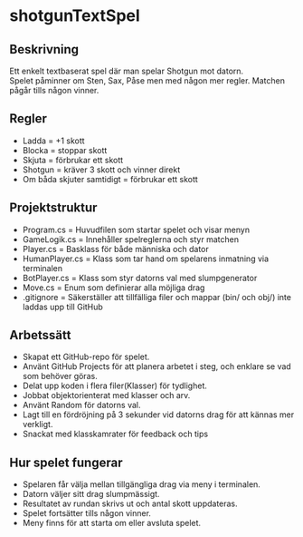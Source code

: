 # shotgunTextSpel

## Beskrivning
Ett enkelt textbaserat spel där man spelar Shotgun mot datorn.  
Spelet påminner om Sten, Sax, Påse men med någon mer regler. Matchen pågår tills någon vinner.

## Regler
- Ladda = +1 skott  
- Blocka = stoppar skott  
- Skjuta = förbrukar ett skott  
- Shotgun = kräver 3 skott och vinner direkt
- Om båda skjuter samtidigt = förbrukar ett skott 

## Projektstruktur
- Program.cs = Huvudfilen som startar spelet och visar menyn
- GameLogik.cs = Innehåller spelreglerna och styr matchen
- Player.cs = Basklass för både människa och dator
- HumanPlayer.cs = Klass som tar hand om spelarens inmatning via terminalen
- BotPlayer.cs = Klass som styr datorns val med slumpgenerator
- Move.cs = Enum som definierar alla möjliga drag 
- .gitignore = Säkerställer att tillfälliga filer och mappar (bin/ och obj/) inte laddas upp till GitHub  

## Arbetssätt
- Skapat ett GitHub-repo för spelet.  
- Använt GitHub Projects för att planera arbetet i steg, och enklare se vad som behöver göras.  
- Delat upp koden i flera filer(Klasser) för tydlighet.  
- Jobbat objektorienterat med klasser och arv.  
- Använt Random för datorns val.  
- Lagt till en fördröjning på 3 sekunder vid datorns drag för att kännas mer verkligt.
- Snackat med klasskamrater för feedback och tips 

## Hur spelet fungerar
- Spelaren får välja mellan tillgängliga drag via meny i terminalen.  
- Datorn väljer sitt drag slumpmässigt.  
- Resultatet av rundan skrivs ut och antal skott uppdateras.  
- Spelet fortsätter tills någon vinner.  
- Meny finns för att starta om eller avsluta spelet.  
